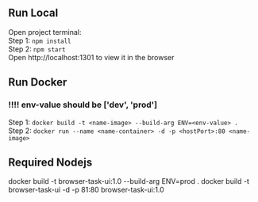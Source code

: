 
## Run Local
Open project terminal:\
Step 1: `npm install`\
Step 2: `npm start`\
Open http://localhost:1301 to view it in the browser


## Run Docker
### !!!! env-value should be ['dev', 'prod']
Step 1: `docker build -t <name-image> --build-arg ENV=<env-value> .`  
Step 2: `docker run --name <name-container> -d -p <hostPort>:80 <name-image>`

## Required Nodejs
docker build -t browser-task-ui:1.0 --build-arg ENV=prod .
docker build -t browser-task-ui -d -p 81:80 browser-task-ui:1.0